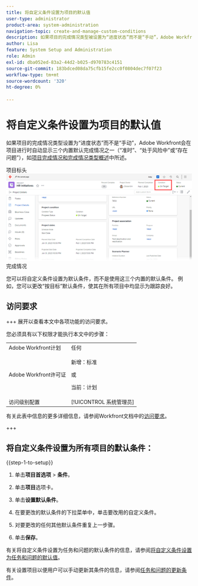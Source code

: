 ```yaml
---
title: 将自定义条件设置为项目的默认值
user-type: administrator
product-area: system-administration
navigation-topic: create-and-manage-custom-conditions
description: 如果项目的完成情况类型被设置为“进度状态”而不是“手动”，Adobe Workfront会在项目进行时自动显示三个内置默认完成情况之一（“准时”、“处于风险中”或“存在问题”），如项目完成情况和完成情况类型概述中所述。
author: Lisa
feature: System Setup and Administration
role: Admin
exl-id: dba052ed-83a2-44d2-b025-d970783c4151
source-git-commit: 183bdced08da75cfb15fe2cc0f0804dec7f07f23
workflow-type: tm+mt
source-wordcount: '320'
ht-degree: 0%

---
```


# 将自定义条件设置为项目的默认值

如果项目的完成情况类型设置为“进度状态”而不是“手动”，Adobe Workfront会在项目进行时自动显示三个内置默认完成情况之一（“准时”、“处于风险中”或“存在问题”），如[项目完成情况和完成情况类型概述](../../../manage-work/projects/manage-projects/project-condition-and-condition-type.md)中所述。

项目标头![中的](assets/condition-in-project-header-nwe.png)完成情况

您可以将自定义条件设置为默认条件，而不是使用这三个内置的默认条件。 例如，您可以更改“按目标”默认条件，使其在所有项目中均显示为跟踪良好。

## 访问要求

+++ 展开以查看本文中各项功能的访问要求。

您必须具有以下权限才能执行本文中的步骤：

<table style="table-layout:auto"> 
 <col> 
 <col> 
 <tbody> 
  <tr> 
   <td role="rowheader">Adobe Workfront计划</td> 
   <td>任何</td> 
  </tr> 
  <tr> 
  <tr> 
   <td role="rowheader">Adobe Workfront许可证</td> 
   <td><p>新增：标准</p>
       <p>或</p>
       <p>当前：计划</p></td>
  </tr> 
  </tr> 
  <tr> 
   <td role="rowheader">访问级别配置</td> 
   <td>[!UICONTROL 系统管理员]</td>
  </tr> 
 </tbody> 
</table>

有关此表中信息的更多详细信息，请参阅Workfront文档中的[访问要求](/help/quicksilver/administration-and-setup/add-users/access-levels-and-object-permissions/access-level-requirements-in-documentation.md)。

+++

## 将自定义条件设置为所有项目的默认条件：

{{step-1-to-setup}}

1. 单击&#x200B;**项目首选项** > **条件**。

1. 单击&#x200B;**项目**&#x200B;选项卡。
1. 单击&#x200B;**设置默认条件**。
1. 在要更改的默认条件的下拉菜单中，单击要改用的自定义条件。
1. 对要更改的任何其他默认条件重复上一步骤。
1. 单击&#x200B;**保存**。

有关将自定义条件设置为任务和问题的默认条件的信息，请参阅[将自定义条件设置为任务和问题的默认值](../../../administration-and-setup/customize-workfront/create-manage-custom-conditions/set-custom-condition-default-tasks-issues.md)。

有关设置项目以便用户可以手动更新其条件的信息，请参阅[任务和问题的更新条件](../../../manage-work/projects/updating-work-in-a-project/update-condition-for-tasks-and-issues.md)。
